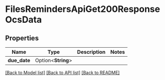 # FilesRemindersApiGet200ResponseOcsData

## Properties

Name | Type | Description | Notes
------------ | ------------- | ------------- | -------------
**due_date** | Option<**String**> |  | 

[[Back to Model list]](../README.md#documentation-for-models) [[Back to API list]](../README.md#documentation-for-api-endpoints) [[Back to README]](../README.md)



